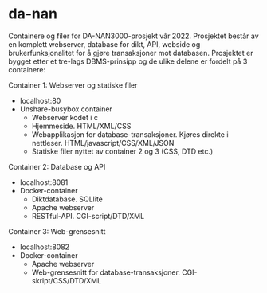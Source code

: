 # da-nan

Containere og filer for DA-NAN3000-prosjekt vår 2022.
Prosjektet består av en komplett webserver, database for dikt, API, webside og brukerfunksjonalitet for å gjøre transaksjoner mot databasen.
Prosjektet er bygget etter et tre-lags DBMS-prinsipp og de ulike delene er fordelt på 3 containere:

Container 1: Webserver og statiske filer
- localhost:80
- Unshare-busybox container 
  - Webserver kodet i c
  - Hjemmeside. HTML/XML/CSS
  - Webapplikasjon for database-transaksjoner. Kjøres direkte i nettleser. HTML/javascript/CSS/XML/JSON
  - Statiske filer nyttet av container 2 og 3 (CSS, DTD etc.)

Container 2: Database og API
- localhost:8081
- Docker-container
  - Diktdatabase. SQLlite
  - Apache webserver
  - RESTful-API. CGI-script/DTD/XML

Container 3: Web-grensesnitt
- localhost:8082
- Docker-container
  - Apache webserver
  - Web-grensesnitt for database-transaksjoner. CGI-skript/CSS/DTD/XML
